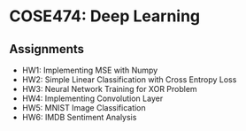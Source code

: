 # COSE474: Deep Learning

## Assignments

- HW1: Implementing MSE with Numpy
- HW2: Simple Linear Classification with Cross Entropy Loss
- HW3: Neural Network Training for XOR Problem
- HW4: Implementing Convolution Layer
- HW5: MNIST Image Classification
- HW6: IMDB Sentiment Analysis
